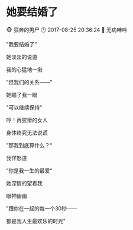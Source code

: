 #  她要结婚了
:monkey_face: 狂奔的男尸  :clock1: 2017-08-25 20:36:24 :open_file_folder:   无病呻吟

"我要结婚了“

她淡淡的说道

我的心猛地一揪

”但我们的关系——"

她瞄了我一眼

"可以继续保持“

哼！再狡猾的女人

身体终究无法说谎

”那我到底算什么？“

我佯怒道

”你是我一生的最爱“

她深情的望着我

眼神幽幽

”跟你在一起的每一个30秒——

都是我人生最欢乐的时光”


